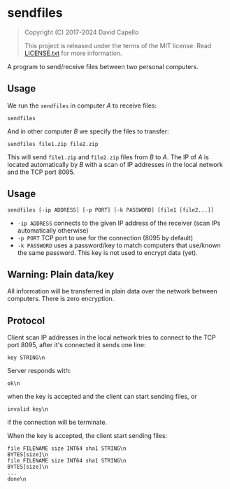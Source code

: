 # sendfiles

> Copyright (C) 2017-2024 David Capello
>
> This project is released under the terms of the MIT license.
> Read [LICENSE.txt](LICENSE.txt) for more information.

A program to send/receive files between two personal computers.

## Usage

We run the `sendfiles` in computer *A* to receive files:

    sendfiles

And in other computer *B* we specify the files to transfer:

    sendfiles file1.zip file2.zip

This will send `file1.zip` and `file2.zip` files from *B* to *A*. The
IP of *A* is located automatically by *B* with a scan of IP addresses
in the local network and the TCP port 8095.

## Usage

    sendfiles [-ip ADDRESS] [-p PORT] [-k PASSWORD] [file1 [file2...]]

* `-ip ADDRESS` connects to the given IP address of the receiver (scan
  IPs automatically otherwise)
* `-p PORT` TCP port to use for the connection (8095 by default)
* `-k PASSWORD` uses a password/key to match computers that use/known
  the same password. This key is not used to encrypt data (yet).

## Warning: Plain data/key

All information will be transferred in plain data over the network
between computers. There is zero encryption.

## Protocol

Client scan IP addresses in the local network tries to connect to the
TCP port 8095, after it's connected it sends one line:

    key STRING\n

Server responds with:

    ok\n

when the key is accepted and the client can start sending files, or

    invalid key\n

if the connection will be terminate.

When the key is accepted, the client start sending files:

    file FILENAME size INT64 sha1 STRING\n
    BYTES[size]\n
    file FILENAME size INT64 sha1 STRING\n
    BYTES[size]\n
    ...
    done\n
